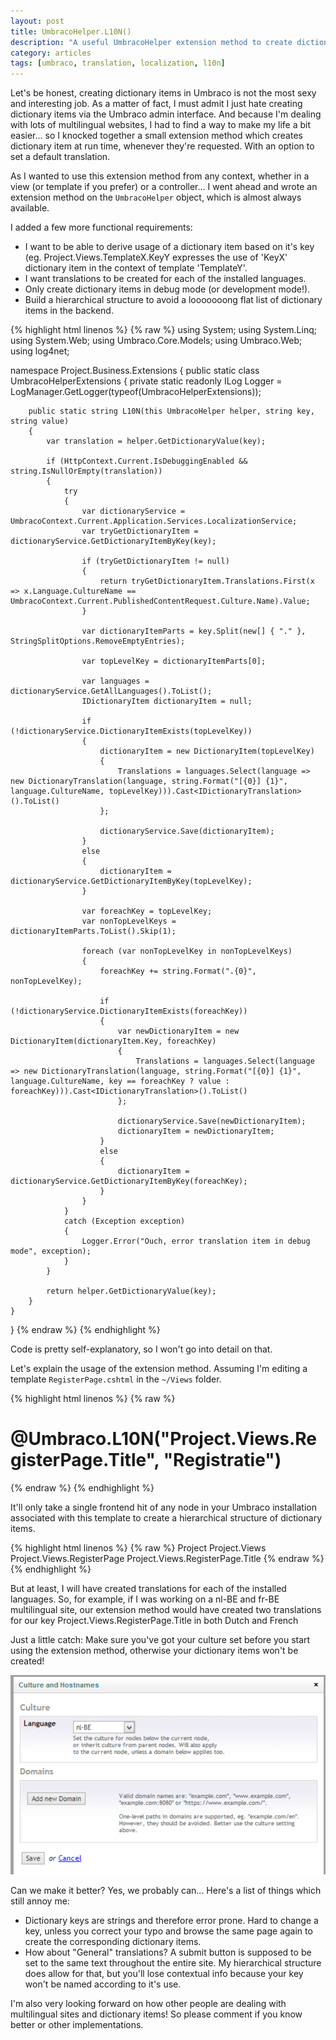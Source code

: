 ```yaml
---
layout: post
title: UmbracoHelper.L10N()
description: "A useful UmbracoHelper extension method to create dictionary items 'on the fly'"
category: articles
tags: [umbraco, translation, localization, l10n]
---
```


Let's be honest, creating dictionary items in Umbraco is not the most sexy and interesting job. As a matter of fact, I must admit I just hate creating dictionary items via the Umbraco admin interface. And because I'm dealing with lots of multilingual websites, I had to find a way to make my life a bit easier... so I knocked together a small extension method which creates dictionary item at run time, whenever they're requested. With an option to set a default translation.

As I wanted to use this extension method from any context, whether in a view (or template if you prefer) or a controller... I went ahead and wrote an extension method on the <code>UmbracoHelper</code> object, which is almost always available.

I added a few more functional requirements:
 
* I want to be able to derive usage of a dictionary item based on it's key (eg. Project.Views.TemplateX.KeyY expresses the use of 'KeyX' dictionary item in the context of template 'TemplateY'.
* I want translations to be created for each of the installed languages.
* Only create dictionary items in debug mode (or development mode!).
* Build a hierarchical structure to avoid a looooooong flat list of dictionary items in the backend.

{% highlight html linenos %}
{% raw %}
using System;
using System.Linq;
using System.Web;
using Umbraco.Core.Models;
using Umbraco.Web;
using log4net;

namespace Project.Business.Extensions
{
    public static class UmbracoHelperExtensions
    {
        private static readonly ILog Logger = LogManager.GetLogger(typeof(UmbracoHelperExtensions));

        public static string L10N(this UmbracoHelper helper, string key, string value)
        {
            var translation = helper.GetDictionaryValue(key);

            if (HttpContext.Current.IsDebuggingEnabled && string.IsNullOrEmpty(translation))
            {
                try
                {
                    var dictionaryService = UmbracoContext.Current.Application.Services.LocalizationService;
                    var tryGetDictionaryItem = dictionaryService.GetDictionaryItemByKey(key);

                    if (tryGetDictionaryItem != null)
                    {
                        return tryGetDictionaryItem.Translations.First(x => x.Language.CultureName == UmbracoContext.Current.PublishedContentRequest.Culture.Name).Value;
                    }

                    var dictionaryItemParts = key.Split(new[] { "." }, StringSplitOptions.RemoveEmptyEntries);

                    var topLevelKey = dictionaryItemParts[0];

                    var languages = dictionaryService.GetAllLanguages().ToList();
                    IDictionaryItem dictionaryItem = null;

                    if (!dictionaryService.DictionaryItemExists(topLevelKey))
                    {
                        dictionaryItem = new DictionaryItem(topLevelKey)
                        {
                            Translations = languages.Select(language => new DictionaryTranslation(language, string.Format("[{0}] {1}", language.CultureName, topLevelKey))).Cast<IDictionaryTranslation>().ToList()
                        };

                        dictionaryService.Save(dictionaryItem);
                    }
                    else
                    {
                        dictionaryItem = dictionaryService.GetDictionaryItemByKey(topLevelKey);
                    }

                    var foreachKey = topLevelKey;
                    var nonTopLevelKeys = dictionaryItemParts.ToList().Skip(1);

                    foreach (var nonTopLevelKey in nonTopLevelKeys)
                    {
                        foreachKey += string.Format(".{0}", nonTopLevelKey);

                        if (!dictionaryService.DictionaryItemExists(foreachKey))
                        {
                            var newDictionaryItem = new DictionaryItem(dictionaryItem.Key, foreachKey)
                            {
                                Translations = languages.Select(language => new DictionaryTranslation(language, string.Format("[{0}] {1}", language.CultureName, key == foreachKey ? value : foreachKey))).Cast<IDictionaryTranslation>().ToList()
                            };

                            dictionaryService.Save(newDictionaryItem);
                            dictionaryItem = newDictionaryItem;
                        }
                        else
                        {
                            dictionaryItem = dictionaryService.GetDictionaryItemByKey(foreachKey);
                        }
                    }
                }
                catch (Exception exception)
                {
                    Logger.Error("Ouch, error translation item in debug mode", exception);
                }
            }

            return helper.GetDictionaryValue(key);
        }
    }
}
{% endraw %}
{% endhighlight %}

Code is pretty self-explanatory, so I won't go into detail on that.

Let's explain the usage of the extension method. Assuming I'm editing a template <code>RegisterPage.cshtml</code> in the <code>~/Views</code> folder.

{% highlight html linenos %}
{% raw %}
<h1>@Umbraco.L10N("Project.Views.RegisterPage.Title", "Registratie")</h1>
{% endraw %}
{% endhighlight %}

It'll only take a single frontend hit of any node in your Umbraco installation associated with this template to create a hierarchical structure of dictionary items.

{% highlight html linenos %}
{% raw %}
Project
	Project.Views
		Project.Views.RegisterPage
			Project.Views.RegisterPage.Title
{% endraw %}
{% endhighlight %}

But at least, I will have created translations for each of the installed languages. So, for example, if I was working on a nl-BE and fr-BE multilingual site, our extension method would have created two translations for our key Project.Views.RegisterPage.Title in both Dutch and French

Just a little catch: Make sure you've got your culture set before you start using the extension method, otherwise your dictionary items won't be created!

![Setting cuture](/images/posts/culture-and-hostnames-l10n.png)

Can we make it better? Yes, we probably can... Here's a list of things which still annoy me:

* Dictionary keys are strings and therefore error prone. Hard to change a key, unless you correct your typo and browse the same page again to create the corresponding dictionary items.
* How about "General" translations? A submit button is supposed to be set to the same text throughout the entire site. My hierarchical structure does allow for that, but you'll lose contextual info because your key won't be named according to it's use.

I'm also very looking forward on how other people are dealing with multilingual sites and dictionary items! So please comment if you know better or other implementations.
